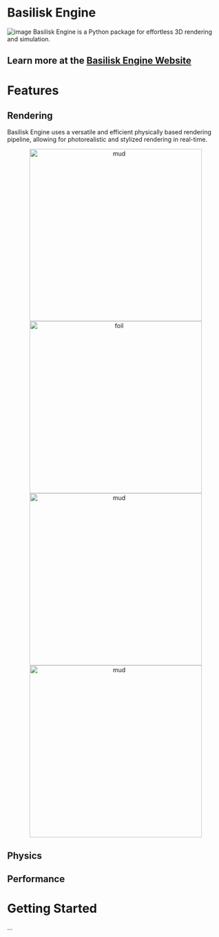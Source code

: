 # Basilisk Engine
![image](https://github.com/user-attachments/assets/5e39445c-e0da-452c-9f18-e590cca948c4)
Basilisk Engine is a Python package for effortless 3D rendering and simulation.

## Learn more at the [Basilisk Engine Website](https://basilisk-website.vercel.app)

# Features
## Rendering
Basilisk Engine uses a versatile and efficient physically based rendering pipeline, allowing for photorealistic and stylized rendering in real-time.

<p align="center">
    <img src="mud.png" alt="mud" width="400"/>
    <img src="foil.png" alt="foil" width="400"/>
    <img src="cloth.png" alt="mud" width="400"/>
    <img src="floor.png" alt="mud" width="400"/>
</p>

## Physics

## Performance

# Getting Started
...
